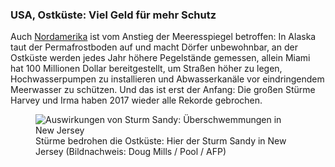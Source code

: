 ### USA, Ostküste: Viel Geld für mehr Schutz

Auch [Nordamerika](https://correctiv.org/recherchen/klima/artikel/2017/07/28/steigende-meere-uebersicht-nordamerika/) ist vom Anstieg der Meeresspiegel betroffen: In Alaska taut der Permafrostboden auf und macht Dörfer unbewohnbar, an der Ostküste werden jedes Jahr höhere Pegelstände gemessen, allein Miami hat 100 Millionen Dollar bereitgestellt, um Straßen höher zu legen, Hochwasserpumpen zu installieren und Abwasserkanäle vor eindringendem Meerwasser zu schützen. Und das ist erst der Anfang: Die großen Stürme Harvey und Irma haben 2017 wieder alle Rekorde gebrochen.

<figure>
  <img alt="Auswirkungen von Sturm Sandy: Überschwemmungen in New Jersey" src="/assets/content/usa.jpg" />
  <figcaption>
    Stürme bedrohen die Ostküste: Hier der Sturm Sandy in New Jersey
    (Bildnachweis:&nbsp;Doug&nbsp;Mills&nbsp;/&nbsp;Pool&nbsp;/&nbsp;AFP)
  </figcaption>
</figure>
